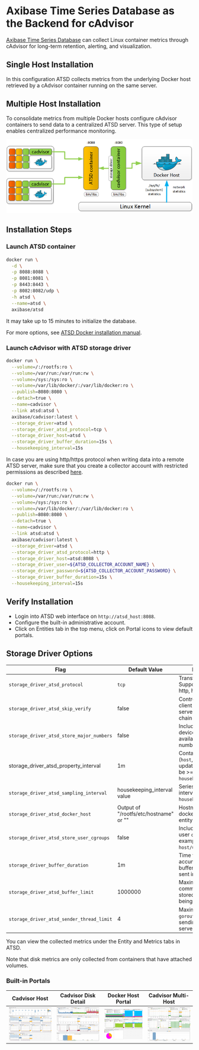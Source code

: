 # Axibase Time Series Database as the Backend for cAdvisor

[Axibase Time Series Database](http://axibase.com/docs/atsd) can collect Linux container metrics through cAdvisor for
long-term retention, alerting, and visualization.

## Single Host Installation

In this configuration ATSD collects metrics from the underlying Docker host retrieved by a cAdvisor container running
on the same server.

## Multiple Host Installation

To consolidate metrics from multiple Docker hosts configure cAdvisor containers to send data to a centralized ATSD
server. This type of setup enables centralized performance monitoring.

![Distributed Docker Infrastructure](./images/docker_distributed.png)

## Installation Steps

### Launch ATSD container

```bash
docker run \
  -d \
  -p 8088:8088 \
  -p 8081:8081 \
  -p 8443:8443 \
  -p 8082:8082/udp \
  -h atsd \
  --name=atsd \
  axibase/atsd
```

It may take up to 15 minutes to initialize the database.

For more options, see [ATSD Docker installation manual](https://axibase.com/docs/atsd/installation/docker.html).

### Launch cAdvisor with ATSD storage driver

```bash
docker run \
  --volume=/:/rootfs:ro \
  --volume=/var/run:/var/run:rw \
  --volume=/sys:/sys:ro \
  --volume=/var/lib/docker/:/var/lib/docker:ro \
  --publish=8080:8080 \
  --detach=true \
  --name=cadvisor \
  --link atsd:atsd \
  axibase/cadvisor:latest \
  --storage_driver=atsd \
  --storage_driver_atsd_protocol=tcp \
  --storage_driver_host=atsd \
  --storage_driver_buffer_duration=15s \
  --housekeeping_interval=15s
```

In case you are using http/https protocol when writing data into a remote ATSD server, make sure that you create a
collector account with restricted permissions as described
[here](https://axibase.com/docs/atsd/administration/collector-account.html).

```bash
docker run \
  --volume=/:/rootfs:ro \
  --volume=/var/run:/var/run:rw \
  --volume=/sys:/sys:ro \
  --volume=/var/lib/docker/:/var/lib/docker:ro \
  --publish=8080:8080 \
  --detach=true \
  --name=cadvisor \
  --link atsd:atsd \
  axibase/cadvisor:latest \
  --storage_driver=atsd \
  --storage_driver_atsd_protocol=http \
  --storage_driver_host=atsd:8088 \
  --storage_driver_user=${ATSD_COLLECTOR_ACCOUNT_NAME} \
  --storage_driver_password=${ATSD_COLLECTOR_ACCOUNT_PASSWORD} \
  --storage_driver_buffer_duration=15s \
  --housekeeping_interval=15s
```

## Verify Installation

* Login into ATSD web interface on `http://atsd_host:8088`.
* Configure the built-in administrative account.
* Click on Entities tab in the top menu, click on Portal icons to view default portals.

## Storage Driver Options

| **Flag**                                | **Default Value**                      | **Description**                                                                              |
| --------------------------------------- | -------------------------------------- | -------------------------------------------------------------------------------------------- |
| `storage_driver_atsd_protocol`            | `tcp`                                  | Transfer protocol. Supported protocols: http, https, udp, tcp                                |
| `storage_driver_atsd_skip_verify`         | false                                  | Controls whether a client verifies the server certificate chain and hostname              |
| `storage_driver_atsd_store_major_numbers` | false                                  | Include statistics for devices with all available major numbers                              |
| storage_driver_atsd_property_interval   | 1m                                     | Container property (`host`, `id`, `namespace`) update interval. Must be >= `housekeeping_interval` |
| `storage_driver_atsd_sampling_interval`   | housekeeping_interval value            | Series sampling interval. Must be >= `housekeeping_interval`                                |
| `storage_driver_atsd_docker_host`         | Output of "/rootfs/etc/hostname" or "" | Hostname of the docker host, used as entity prefix                                           |
| `storage_driver_atsd_store_user_cgroups`  | false                                  | Include statistics for user `cgroups`, for example: `docker-host/user.*`                      |
| `storage_driver_buffer_duration`          | 1m                                     | Time for which data is accumulated in a buffer before being sent into ATSD                   |
| `storage_driver_atsd_buffer_limit`        | 1000000                                | Maximum network command count stored in buffer before being sent into ATSD                   |
| `storage_driver_atsd_sender_thread_limit` | 4                                      | Maximum thread `goroutine` count sending data to ATSD server via tcp/udp                     |

You can view the collected metrics under the Entity and Metrics tabs in ATSD.

Note that disk metrics are only collected from containers that have attached volumes.

### Built-in Portals

| **Cadvisor Host**                              | **Cadvisor Disk Detail**                    | **Docker Host Portal**               | **Cadvisor Multi-Host**                    |
| ---------------------------------------------- | ------------------------------------------- | ------------------------------------ | ------------------------------------------ |
| ![](./images/container_disk_detail_portal.png) | ![](./images/container_overview_portal.png) | ![](./images/docker_host_portal.png) | ![](./images/docker_multi_host_portal.png) |
